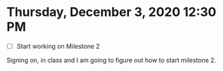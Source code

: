 # Thursday, December  3, 2020 12:30 PM
- [ ] Start working on Milestone 2

Signing on, in class and I am going to figure out how to start milestone 2.
